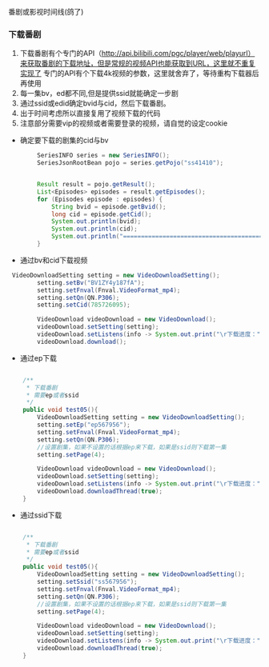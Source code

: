 番剧或影视时间线(鸽了)  
### 下载番剧
1. 下载番剧有个专门的API（http://api.bilibili.com/pgc/player/web/playurl）来获取番剧的下载地址，但是常规的视频API也能获取到URL，这里就不重复实现了
专门的API有个下载4k视频的参数，这里就舍弃了，等待重构下载器后再使用
2. 每一集bv，ed都不同,但是提供ssid就能确定一步剧
3. 通过ssid或edid确定bvid与cid，然后下载番剧。  
4. 出于时间考虑所以直接复用了视频下载的代码
5. 注意部分需要vip的视频或者需要登录的视频，请自觉的设定cookie
* 确定要下载的剧集的cid与bv
```java
        SeriesINFO series = new SeriesINFO();
        SeriesJsonRootBean pojo = series.getPojo("ss41410");


        Result result = pojo.getResult();
        List<Episodes> episodes = result.getEpisodes();
        for (Episodes episode : episodes) {
            String bvid = episode.getBvid();
            long cid = episode.getCid();
            System.out.println(bvid);
            System.out.println(cid);
            System.out.println("========================================");
        }
```

* 通过bv和cid下载视频
```java
 VideoDownloadSetting setting = new VideoDownloadSetting();
        setting.setBv("BV1ZY4y187fA");
        setting.setFnval(Fnval.VideoFormat_mp4);
        setting.setQn(QN.P306);
        setting.setCid(785726095);

        VideoDownload videoDownload = new VideoDownload();
        videoDownload.setSetting(setting);
        videoDownload.setListens(info -> System.out.print("\r下载进度："+info.getDownloadSize()+"/"+info.getFileSize()));
        videoDownload.download();
```

* 通过ep下载
```java

    /**
     * 下载番剧
     * 需要ep或者ssid
     */
    public void test05(){
        VideoDownloadSetting setting = new VideoDownloadSetting();
        setting.setEp("ep567956");
        setting.setFnval(Fnval.VideoFormat_mp4);
        setting.setQn(QN.P306);
        //设置剧集，如果不设置的话根据ep来下载，如果是ssid则下载第一集
        setting.setPage(4);

        VideoDownload videoDownload = new VideoDownload();
        videoDownload.setSetting(setting);
        videoDownload.setListens(info -> System.out.print("\r下载进度："+info.getDownloadSize()+"/"+info.getFileSize()));
        videoDownload.downloadThread(true);
    }
```
* 通过ssid下载
```java

    /**
     * 下载番剧
     * 需要ep或者ssid
     */
    public void test05(){
        VideoDownloadSetting setting = new VideoDownloadSetting();
        setting.setSsid("ss567956");
        setting.setFnval(Fnval.VideoFormat_mp4);
        setting.setQn(QN.P306);
        //设置剧集，如果不设置的话根据ep来下载，如果是ssid则下载第一集
        setting.setPage(4);

        VideoDownload videoDownload = new VideoDownload();
        videoDownload.setSetting(setting);
        videoDownload.setListens(info -> System.out.print("\r下载进度："+info.getDownloadSize()+"/"+info.getFileSize()));
        videoDownload.downloadThread(true);
    }
```